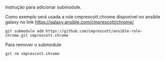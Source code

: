 Instrução para adicionar submodule.

Como exemplo será usada a role cmprescott.chrome disponível no ansible galaxy
no link https://galaxy.ansible.com/cmprescott/chrome/

    git submodule add https://github.com/cmprescott/ansible-role-chrome.git cmprescott.chrome

Para remover o submodule

    git rm cmprescott.chrome
